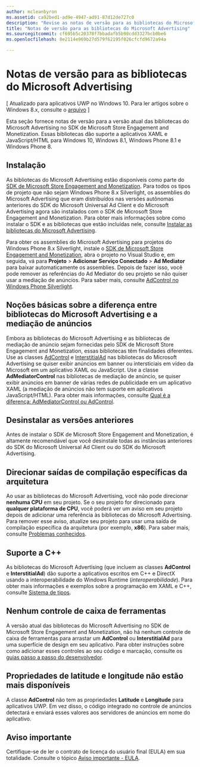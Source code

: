 ```yaml
---
author: mcleanbyron
ms.assetid: ca92bed1-ad9e-4947-ad91-87d12de727c0
description: "Revise as notas de versão para as bibliotecas do Microsoft Advertising no SDK de Microsoft Store Engagement and Monetization."
title: "Notas de versão para as bibliotecas do Microsoft Advertising"
ms.sourcegitcommit: cf695b5c20378f7bbadafb5b98cdd3327bcb0be6
ms.openlocfilehash: 8e2114e969b27d579f62195f026cfcfd9672a94a

---
```


# Notas de versão para as bibliotecas do Microsoft Advertising


\[ Atualizado para aplicativos UWP no Windows 10. Para ler artigos sobre o Windows 8.x, consulte o [arquivo](http://go.microsoft.com/fwlink/p/?linkid=619132) \]

Esta seção fornece notas de versão para a versão atual das bibliotecas do Microsoft Advertising no SDK de Microsoft Store Engagement and Monetization. Essas bibliotecas dão suporte a aplicativos XAML e JavaScript/HTML para Windows 10, Windows 8.1, Windows Phone 8.1 e Windows Phone 8.

## Instalação


As bibliotecas do Microsoft Advertising estão disponíveis como parte do [SDK de Microsoft Store Engagement and Monetization](http://aka.ms/store-em-sdk). Para todos os tipos de projeto que não sejam Windows Phone 8.x Silverlight, os assemblies do Microsoft Advertising que eram distribuídos nas versões autônomas anteriores do SDK do Microsoft Universal Ad Client e do Microsoft Advertising agora são instalados com o SDK de Microsoft Store Engagement and Monetization. Para obter mais informações sobre como instalar o SDK e as bibliotecas que estão incluídas nele, consulte [Instalar as bibliotecas do Microsoft Advertising](install-the-microsoft-advertising-libraries.md).

Para obter os assemblies do Microsoft Advertising para projetos do Windows Phone 8.x Silverlight, instale o [SDK de Microsoft Store Engagement and Monetization](http://aka.ms/store-em-sdk), abra o projeto no Visual Studio e, em seguida, vá para **Projeto** > **Adicionar Serviço Conectado** > **Ad Mediator** para baixar automaticamente os assemblies. Depois de fazer isso, você pode remover as referências do Ad Mediator do seu projeto se não quiser usar a mediação de anúncios. Para saber mais, consulte [AdControl no Windows Phone Silverlight](adcontrol-in-windows-phone-silverlight.md).

## Noções básicas sobre a diferença entre bibliotecas do Microsoft Advertising e a mediação de anúncios

Embora as bibliotecas do Microsoft Advertising e as bibliotecas de mediação de anúncio sejam fornecidas pelo SDK de Microsoft Store Engagement and Monetization, essas bibliotecas têm finalidades diferentes. Use as classes [AdControl](https://msdn.microsoft.com/library/windows/apps/microsoft.advertising.winrt.ui.adcontrol.aspx) e [InterstitialAd](https://msdn.microsoft.com/library/windows/apps/microsoft.advertising.winrt.ui.interstitialad.aspx) nas bibliotecas do Microsoft Advertising se quiser exibir anúncios em banner ou intersticiais em vídeo da Microsoft em um aplicativo XAML ou JavaScript. Use a classe **AdMediatorControl** nas bibliotecas de mediação de anúncio, se quiser exibir anúncios em banner de várias redes de publicidade em um aplicativo XAML (a mediação de anúncios não tem suporte em aplicativos JavaScript/HTML). Para obter mais informações, consulte [Qual é a diferença: AdMediatorControl ou AdControl](what-is-the-difference-admediatorcontrol-or-adcontrol.md).

## Desinstalar as versões anteriores

Antes de instalar o SDK de Microsoft Store Engagement and Monetization, é altamente recomendável que você desinstale todas as instâncias anteriores do SDK do Microsoft Universal Ad Client ou do SDK do Microsoft Advertising.

## Direcionar saídas de compilação específicas da arquitetura

Ao usar as bibliotecas do Microsoft Advertising, você não pode direcionar **nenhuma CPU** em seu projeto. Se o seu projeto for direcionado para **qualquer plataforma de CPU**, você poderá ver um aviso em seu projeto depois de adicionar uma referência às bibliotecas do Microsoft Advertising. Para remover esse aviso, atualize seu projeto para usar uma saída de compilação específica da arquitetura (por exemplo, **x86**). Para saber mais, consulte [Problemas conhecidos](known-issues-for-the-advertising-libraries.md).

## Suporte a C++

As bibliotecas do Microsoft Advertising (que incluem as classes **AdControl** e **InterstitialAd**) dão suporte a aplicativos escritos em C++ e DirectX usando a interoperabilidade do Windows Runtime (*interoperabilidade*). Para obter mais informações e exemplos sobre a programação em XAML e C++, consulte [Sistema de tipos](https://msdn.microsoft.com/library/windows/apps/xaml/hh755822.aspx).

## Nenhum controle de caixa de ferramentas

A versão atual das bibliotecas do Microsoft Advertising no SDK de Microsoft Store Engagement and Monetization, não há nenhum controle de caixa de ferramentas para arrastar um **AdControl** ou **InterstitialAd** para uma superfície de design em seu aplicativo. Para obter instruções sobre como adicionar esses controles ao seu código e marcação, consulte os [guias passo a passo do desenvolvedor](developer-walkthroughs.md).

## Propriedades de latitude e longitude não estão mais disponíveis

A classe **AdControl** não tem as propriedades **Latitude** e **Longitude** para aplicativos UWP. Em vez disso, o código integrado no controle de anúncios detectará e enviará esses valores aos servidores de anúncios em nome do aplicativo.

## Aviso importante

Certifique-se de ler o contrato de licença do usuário final (EULA) em sua totalidade. Consulte o tópico [Aviso importante - EULA](important-notice-eula.md).

 

 



<!--HONumber=Jun16_HO4-->


